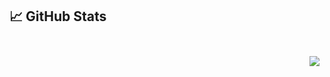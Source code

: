 ## &#x1f4c8; GitHub Stats

<br>

<a href="https://github.com/M-Umer-Farooq-Dev">
  <img align="right" style="margin:0.5rem" src="https://github-readme-stats.vercel.app/api?username=M-Umer-Farooq-Dev&show_icons=true&theme=midnight-purple&count_private=true&hide=prs,stars,issues,contribs&include_all_commits=true" />
</a>



<!-- [![Top Langs](https://github-readme-stats.vercel.app/api/top-langs/?username=M-Umer-Farooq-Dev&layout=compact&count_private=true&langs_count=8)](https://github.com/anuraghazra/github-readme-stats) -->
